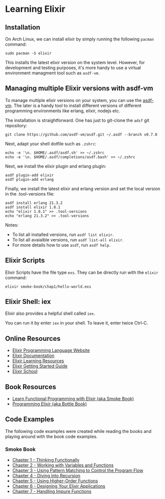 # Learning Elixir 

## Installation

On Arch Linux, we can install elixir by simply running the following `pacman` command:

```
sudo pacman -S elixir
```

This installs the latest elixir version on the system level. However, for development 
and testing purposes, it's more handy to use a virtual environment managment tool
such as `asdf-vm`.


## Managing multiple Elixir versions with asdf-vm

To manage multiple elixir versions on your system, you can use the [asdf-vm](https://asdf-vm.com/#/).
The later is a handy tool to install different versions of different programming 
environments like erlang, elixir, nodejs etc.

The installation is straightforward. One has just to git-clone the `adsf` git repository:

```
git clone https://github.com/asdf-vm/asdf.git ~/.asdf --branch v0.7.0
```

Next, adapt your shell dotfile such as `.zshrc`:

```
echo -e '\n. $HOME/.asdf/asdf.sh' >> ~/.zshrc
echo -e '\n. $HOME/.asdf/completions/asdf.bash' >> ~/.zshrc
```

Next, we install the elixir plugin and erlang plugin:

```
asdf plugin-add elixir
asdf plugin-add erlang
```

Finally, we install the latest elixir and erlang version and set the local version in the .tool-versions file:

```
asdf install erlang 21.3.2
asdf install elixir 1.8.1
echo "elixir 1.8.1" >> .tool-versions
echo "erlang 21.3.2" >> .tool-versions
```

Notes:

* To list all installed versions, run `asdf list elixir`.
* To list all avaialble versions, run `asdf list-all elixir`.
* For more details how to use `asdf`, run `asdf help`.

## Elixir Scripts

Elixir Scripts have the file type `exs`. They can be directly run with the `elixir` command:

```
elixir smoke-book/chap1/hello-world.exs
```

## Elixir Shell: iex

Elixir also provides a helpful shell called `iex`.

You can run it by enter `iex` in your shell. To leave it, enter twice Ctrl-C.


## Online Resources

 * [Elixir Programming Language Website](https://elixir-lang.org/)
 * [Elixir Documentation](https://elixir-lang.org/docs.html)
 * [Elixir Learning Resources](https://elixir-lang.org/learning.html)
 * [Elixir Getting Started Guide](https://elixir-lang.org/getting-started/introduction.html)
 * [Elixir School](https://elixirschool.com/en/)

## Book Resources

 * [Learn Functional Programming with Elixir (aka Smoke Book)](https://www.amazon.com/Learn-Functional-Programming-Elixir-Foundations/dp/168050245X/)
 * [Programming Elixir (aka Bottle Book)](https://www.amazon.com/Programming-Elixir-1-6-Functional-Concurrent/dp/1680502999/)

## Code Examples

The following code examples were created while reading the books and playing 
around with the book code examples.

### Smoke Book

 * [Chapter 1 - Thinking Functionally](https://github.com/lexruee/learning-elixir/tree/master/smoke-book/chap1)
 * [Chapter 2 - Working with Variables and Functions](https://github.com/lexruee/learning-elixir/tree/master/smoke-book/chap2)
 * [Chapter 3 - Using Pattern Matching to Control the Program Flow](https://github.com/lexruee/learning-elixir/tree/master/smoke-book/chap3)
 * [Chapter 4 - Diving into Recursion](https://github.com/lexruee/learning-elixir/tree/master/smoke-book/chap4)
 * [Chapter 5 - Using Higher-Order Functions](https://github.com/lexruee/learning-elixir/tree/master/smoke-book/chap5)
 * [Chapter 6 - Designing Your Elixir Applications](#TODO)
 * [Chapter 7 - Handling Impure Functions](#TODO)
